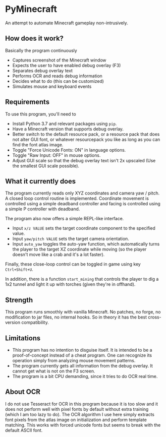 # PyMinecraft

An attempt to automate Minecraft gameplay non-intrusively.

## How does it work?

Basically the program continuously 

* Captures screenshot of the Minecraft window
* Expects the user to have enabled debug overlay (F3)
* Separates debug overlay text
* Performs OCR and reads debug information
* Decides what to do (this can be customized)
* Simulates mouse and keyboard events

## Requirements

To use this program, you'll need to 
* Install Python 3.7 and relevant packages using `pip`.
* Have a Minecraft version that supports debug overlay.
* Better switch to the default resource pack, or a resource pack that does not alter
GUI font, or whatever resourcepack you like as long as you can find the font atlas image.
* Toggle "Force Unicode Fonts: ON" in language options.
* Toggle "Raw Input: OFF" in mouse options.
* Adjust GUI scale so that the debug overlay text isn't 2x upscaled (Use the smallest GUI scale possible).

## What it currently does

The program currently reads only XYZ coordinates and camera yaw / pitch.
A closed loop control routine is implemented. Coordinate movement is controlled using a simple deadband controller and 
facing is controlled using a simple P controller with deadband.

The program also now offers a simple REPL-like interface.
* Input `x/z VALUE` sets the target coordinate component to the specified value.
* Input `yaw/pitch VALUE` sets the target camera orientation.
* Input `auto_yaw` toggles the auto-yaw function, which automatically turns the player to the target XZ coordinate while moving 
(so the player doesn't move like a crab and it's a lot faster). 

Finally, these close-loop control can be toggled in game using key `Ctrl+Shift+U`.

In addition, there is a function `start_mining` that controls the player to 
dig a 1x2 tunnel and light it up with torches (given they're in offhand).

## Strength

This program runs smoothly with vanilla Minecraft. No patches, no forge, no modification to jar files, no internal hooks. 
So in theory it has the best cross-version compatibility.

## Limitations

* This program has no intention to disguise itself. It is intended to be a proof-of-concept instead of a cheat program. 
One can recognize its operation simply from analyzing mouse movement patterns.
* The program currently gets all information from the debug overlay. It cannot get what is not 
on the F3 screen.
* The program is a bit CPU demanding, since it tries to do OCR real time.

## About OCR

I do not use Tesseract for OCR in this program because it is too slow and it does not 
perform well with pixel fonts by default without extra training (which I am too lazy to do). The OCR
algorithm I use here simply extracts font pixels from the atlas image on initialization 
and perform template matching. This works with forced unicode fonts but seems
to break with the default ASCII font.
